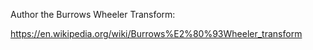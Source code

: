 Author the Burrows Wheeler Transform:

https://en.wikipedia.org/wiki/Burrows%E2%80%93Wheeler_transform

